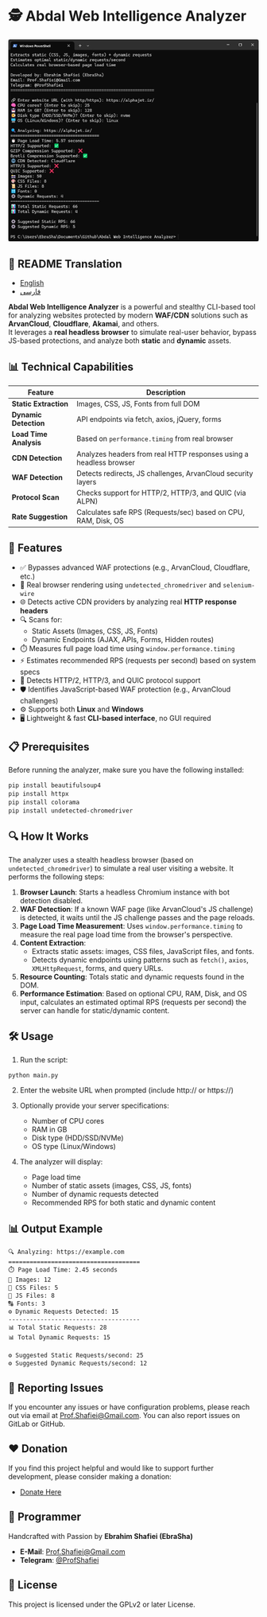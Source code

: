 # 🕵️ Abdal Web Intelligence Analyzer

<div align="center">
  <img src="scr.webp" alt="Abdal Web Intelligence Analyzer Screenshot" width="600">
</div>

## 🎤 README Translation
- [English](README.md)
- [فارسی](README_fa.md)


**Abdal Web Intelligence Analyzer** is a powerful and stealthy CLI-based tool for analyzing websites protected by modern **WAF/CDN** solutions such as **ArvanCloud**, **Cloudflare**, **Akamai**, and others.  
It leverages a **real headless browser** to simulate real-user behavior, bypass JS-based protections, and analyze both **static** and **dynamic** assets.
 
## 📊 Technical Capabilities

| Feature                | Description                                                                 |
|------------------------|-----------------------------------------------------------------------------|
| **Static Extraction**  | Images, CSS, JS, Fonts from full DOM                                        |
| **Dynamic Detection**  | API endpoints via fetch, axios, jQuery, forms                               |
| **Load Time Analysis** | Based on `performance.timing` from real browser                             |
| **CDN Detection**      | Analyzes headers from real HTTP responses using a headless browser          |
| **WAF Detection**      | Detects redirects, JS challenges, ArvanCloud security layers                |
| **Protocol Scan**      | Checks support for HTTP/2, HTTP/3, and QUIC (via ALPN)                      |
| **Rate Suggestion**    | Calculates safe RPS (Requests/sec) based on CPU, RAM, Disk, OS              |


## 🚀 Features

- ✅ Bypasses advanced WAF protections (e.g., ArvanCloud, Cloudflare, etc.)
- 🧠 Real browser rendering using `undetected_chromedriver` and `selenium-wire`
- 🌐 Detects active CDN providers by analyzing real **HTTP response headers**
- 🔍 Scans for:
  - Static Assets (Images, CSS, JS, Fonts)
  - Dynamic Endpoints (AJAX, APIs, Forms, Hidden routes)
- ⏱️ Measures full page load time using `window.performance.timing`
- ⚡ Estimates recommended RPS (requests per second) based on system specs
- 📡 Detects HTTP/2, HTTP/3, and QUIC protocol support
- 🛡️ Identifies JavaScript-based WAF protection (e.g., ArvanCloud challenges)
- ⚙️ Supports both **Linux** and **Windows**
- 🖥️ Lightweight & fast **CLI-based interface**, no GUI required

 

## 📋 Prerequisites

Before running the analyzer, make sure you have the following installed:

```bash
pip install beautifulsoup4
pip install httpx
pip install colorama
pip install undetected-chromedriver
```

## 🔍 How It Works

The analyzer uses a stealth headless browser (based on `undetected_chromedriver`) to simulate a real user visiting a website. It performs the following steps:

1. **Browser Launch**: Starts a headless Chromium instance with bot detection disabled.
2. **WAF Detection**: If a known WAF page (like ArvanCloud's JS challenge) is detected, it waits until the JS challenge passes and the page reloads.
3. **Page Load Time Measurement**: Uses `window.performance.timing` to measure the real page load time from the browser's perspective.
4. **Content Extraction**:
   - Extracts static assets: images, CSS files, JavaScript files, and fonts.
   - Detects dynamic endpoints using patterns such as `fetch()`, `axios`, `XMLHttpRequest`, forms, and query URLs.
5. **Resource Counting**: Totals static and dynamic requests found in the DOM.
6. **Performance Estimation**: Based on optional CPU, RAM, Disk, and OS input, calculates an estimated optimal RPS (requests per second) the server can handle for static/dynamic content.

## 🛠️ Usage

1. Run the script:
```bash
python main.py
```

2. Enter the website URL when prompted (include http:// or https://)

3. Optionally provide your server specifications:
   - Number of CPU cores
   - RAM in GB
   - Disk type (HDD/SSD/NVMe)
   - OS type (Linux/Windows)

4. The analyzer will display:
   - Page load time
   - Number of static assets (images, CSS, JS, fonts)
   - Number of dynamic requests detected
   - Recommended RPS for both static and dynamic content

## 📊 Output Example

```
🔍 Analyzing: https://example.com
=====================================
⏱️ Page Load Time: 2.45 seconds
📸 Images: 12
🎨 CSS Files: 5
📜 JS Files: 8
🔠 Fonts: 3
⚙️ Dynamic Requests Detected: 15
-------------------------------------
📊 Total Static Requests: 28
📊 Total Dynamic Requests: 15

⚙️ Suggested Static Requests/second: 25
⚙️ Suggested Dynamic Requests/second: 12
```

## 🐛 Reporting Issues

If you encounter any issues or have configuration problems, please reach out via email at Prof.Shafiei@Gmail.com. You can also report issues on GitLab or GitHub.

## ❤️ Donation

If you find this project helpful and would like to support further development, please consider making a donation:
- [Donate Here](https://ebrasha.com/abdal-donation)

## 🤵 Programmer

Handcrafted with Passion by **Ebrahim Shafiei (EbraSha)**
- **E-Mail**: Prof.Shafiei@Gmail.com
- **Telegram**: [@ProfShafiei](https://t.me/ProfShafiei)

## 📜 License

This project is licensed under the GPLv2 or later License. 